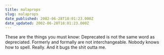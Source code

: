 ```yaml
---
title: malaprops
slug: malaprops
date_published: 2002-06-28T18:01:23.000Z
date_updated: 2002-06-28T18:01:23.000Z
---
```


These are the things you must know: Deprecated is not the same word as depreciated. Formerly and formally are not interchangeable. Nobody knows how to spell. Really. And it bugs the shit outta me.
